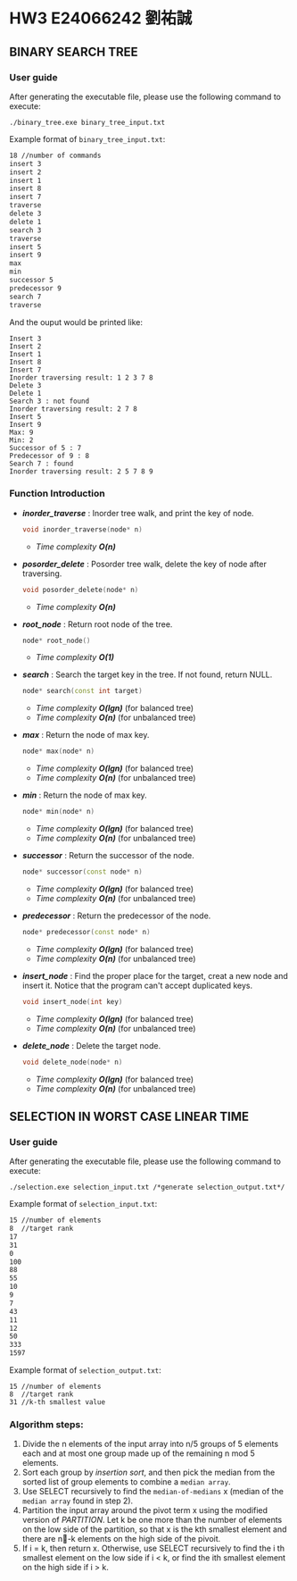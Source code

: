 # HW3 E24066242 劉祐誠


## BINARY SEARCH TREE
### User guide
After generating the executable file, please use the following command to execute:

```
./binary_tree.exe binary_tree_input.txt
```
Example format of `binary_tree_input.txt`:
```txt
18 //number of commands
insert 3
insert 2
insert 1
insert 8
insert 7
traverse
delete 3
delete 1
search 3
traverse
insert 5
insert 9
max
min
successor 5
predecessor 9
search 7
traverse
```
And the ouput would be printed like:
```output
Insert 3
Insert 2
Insert 1
Insert 8
Insert 7
Inorder traversing result: 1 2 3 7 8
Delete 3
Delete 1
Search 3 : not found
Inorder traversing result: 2 7 8
Insert 5
Insert 9
Max: 9
Min: 2
Successor of 5 : 7
Predecessor of 9 : 8
Search 7 : found
Inorder traversing result: 2 5 7 8 9
```
### Function Introduction
* **_inorder_traverse_** :
Inorder tree walk, and print the key of node.
  ```c++
  void inorder_traverse(node* n)
  ```
  * _Time complexity_ **_O(n)_**


* **_posorder_delete_** :
Posorder tree walk, delete the key of node after traversing.
  ```c++
  void posorder_delete(node* n)
  ```
  * _Time complexity_ **_O(n)_**


* **_root_node_** :
Return root node of the tree.
  ```c++
  node* root_node()
  ```
  * _Time complexity_ **_O(1)_**


* **_search_** :
Search the target key in the tree. If not found, return NULL.
  ```c++
  node* search(const int target)
  ```
  * _Time complexity_ **_O(lgn)_** (for balanced tree)
  * _Time complexity_ **_O(n)_** (for unbalanced tree)

* **_max_** :
Return the node of max key.
  ```c++
  node* max(node* n)
  ```
  * _Time complexity_ **_O(lgn)_** (for balanced tree)
  * _Time complexity_ **_O(n)_** (for unbalanced tree)

* **_min_** :
Return the node of max key.
  ```c++
  node* min(node* n)
  ```
  * _Time complexity_ **_O(lgn)_** (for balanced tree)
  * _Time complexity_ **_O(n)_** (for unbalanced tree)

* **_successor_** :
Return the successor of the node.
  ```c++
  node* successor(const node* n)
  ```
  * _Time complexity_ **_O(lgn)_** (for balanced tree)
  * _Time complexity_ **_O(n)_** (for unbalanced tree)

* **_predecessor_** :
Return the predecessor of the node.
  ```c++
  node* predecessor(const node* n)
  ```
  * _Time complexity_ **_O(lgn)_** (for balanced tree)
  * _Time complexity_ **_O(n)_** (for unbalanced tree)

* **_insert_node_** :
Find the proper place for the target, creat a new node and insert it. Notice that the program can't accept duplicated keys.
  ```c++
  void insert_node(int key)
  ```
  * _Time complexity_ **_O(lgn)_** (for balanced tree)
  * _Time complexity_ **_O(n)_** (for unbalanced tree)

* **_delete_node_** :
Delete the target node.
  ```c++
  void delete_node(node* n)
  ```
  * _Time complexity_ **_O(lgn)_** (for balanced tree)
  * _Time complexity_ **_O(n)_** (for unbalanced tree)


## SELECTION IN WORST CASE LINEAR TIME
### User guide
After generating the executable file, please use the following command to execute:
```
./selection.exe selection_input.txt /*generate selection_output.txt*/
```
Example format of `selection_input.txt`:
```txt
15 //number of elements
8  //target rank
17
31
0
100
88
55
10
9
7
43
11
12
50
333
1597
```
Example format of `selection_output.txt`:
```output
15 //number of elements
8  //target rank
31 //k-th smallest value
```
### Algorithm steps:
1. Divide the n elements of the input array into n/5 groups of 5 elements each and at most one group made up of the remaining n mod 5 elements.
2. Sort each group by _insertion sort_, and then pick the median from the sorted list of group elements to combine a `median array`.
3. Use SELECT recursively to find the `median-of-medians` x (median of the `median array` found in step 2).
4. Partition the input array around the pivot term x using the modified version of _PARTITION_. Let k be one more than the number of elements on the low side of the partition, so that x is the kth smallest element and there are n-k elements on the high side of the pivoit.
5. If i = k, then return x. Otherwise, use SELECT recursively to find the i th smallest element on the low side if i < k, or find the ith smallest element on the high side if i > k.
